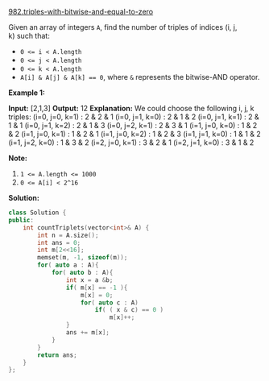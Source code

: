[982.triples-with-bitwise-and-equal-to-zero](https://leetcode.com/problems/triples-with-bitwise-and-equal-to-zero/)  

Given an array of integers `A`, find the number of triples of indices (i, j, k) such that:

*   `0 <= i < A.length`
*   `0 <= j < A.length`
*   `0 <= k < A.length`
*   `A[i] & A[j] & A[k] == 0`, where `&` represents the bitwise-AND operator.

**Example 1:**

**Input:** \[2,1,3\]
**Output:** 12
**Explanation:** We could choose the following i, j, k triples:
(i=0, j=0, k=1) : 2 & 2 & 1
(i=0, j=1, k=0) : 2 & 1 & 2
(i=0, j=1, k=1) : 2 & 1 & 1
(i=0, j=1, k=2) : 2 & 1 & 3
(i=0, j=2, k=1) : 2 & 3 & 1
(i=1, j=0, k=0) : 1 & 2 & 2
(i=1, j=0, k=1) : 1 & 2 & 1
(i=1, j=0, k=2) : 1 & 2 & 3
(i=1, j=1, k=0) : 1 & 1 & 2
(i=1, j=2, k=0) : 1 & 3 & 2
(i=2, j=0, k=1) : 3 & 2 & 1
(i=2, j=1, k=0) : 3 & 1 & 2

**Note:**

1.  `1 <= A.length <= 1000`
2.  `0 <= A[i] < 2^16`  



**Solution:**  

```cpp
class Solution {
public:
    int countTriplets(vector<int>& A) {
        int n = A.size();
        int ans = 0;
        int m[2<<16];
        memset(m, -1, sizeof(m));
        for( auto a : A){
            for( auto b : A){
                int x = a &b;
                if( m[x] == -1 ){
                    m[x] = 0;
                    for( auto c : A)
                        if( ( x & c) == 0 )
                            m[x]++;
                }
                ans += m[x];
            }
        }
        return ans;
    }
};
```
      